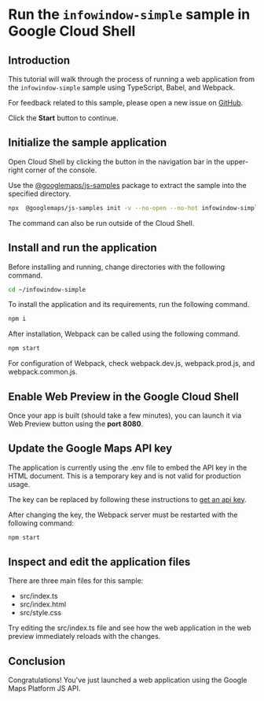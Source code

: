 # Run the `infowindow-simple` sample in Google Cloud Shell

<walkthrough-tutorial-duration duration="10"/>

## Introduction

This tutorial will walk through the process of running a web application from
the `infowindow-simple` sample using TypeScript, Babel, and Webpack.

For feedback related to this sample, please open a new issue on
[GitHub](https://github.com/googlemaps/js-samples/issues).

Click the **Start** button to continue.

## Initialize the sample application

Open Cloud Shell by clicking the
<walkthrough-cloud-shell-icon></walkthrough-cloud-shell-icon> button in the
navigation bar in the upper-right corner of the console.

Use the [@googlemaps/js-samples](https://www.npmjs.com/package/@googlemaps/js-samples) package to
extract the sample into the specified directory.

```bash
npx  @googlemaps/js-samples init -v --no-open --no-hot infowindow-simple ~/infowindow-simple
```

The command can also be run outside of the Cloud Shell.

## Install and run the application

Before installing and running, change directories with the following command.

```bash
cd ~/infowindow-simple
```

To install the application and its requirements, run the following command.

```bash
npm i
```

After installation, Webpack can be called using the following command.

```bash
npm start
```

For configuration of Webpack, check
<walkthrough-editor-open-file filePath="infowindow-simple/webpack.dev.js">webpack.dev.js</walkthrough-editor-open-file>,
<walkthrough-editor-open-file filePath="infowindow-simple/webpack.prod.js">webpack.prod.js</walkthrough-editor-open-file>,
and
<walkthrough-editor-open-file filePath="infowindow-simple/webpack.common.js">webpack.common.js</walkthrough-editor-open-file>.

## Enable Web Preview in the Google Cloud Shell

Once your app is built (should take a few minutes), you can launch it via
<walkthrough-spotlight-pointer target="cloudshell" spotlightId="devshell-web-preview-button">Web
Preview button</walkthrough-spotlight-pointer> using the **port 8080**.

## Update the Google Maps API key

The application is currently using the
<walkthrough-editor-open-file filePath="infowindow-simple/.env">.env</walkthrough-editor-open-file>
file to embed the API key in the HTML document. This is a temporary key and is
not valid for production usage.

The key can be replaced by following these instructions to
[get an api key](https://developers.google.com/maps/documentation/javascript/get-api-key).

After changing the key, the Webpack server must be restarted with the following
command:

```bash
npm start
```

## Inspect and edit the application files

There are three main files for this sample:

*   <walkthrough-editor-open-file filePath="infowindow-simple/src/index.ts">src/index.ts</walkthrough-editor-open-file>
*   <walkthrough-editor-open-file filePath="infowindow-simple/src/index.html">src/index.html</walkthrough-editor-open-file>
*   <walkthrough-editor-open-file filePath="infowindow-simple/src/style.css">src/style.css</walkthrough-editor-open-file>

Try editing the <walkthrough-editor-open-file filePath="infowindow-simple/src/index.ts">src/index.ts</walkthrough-editor-open-file> file and see how the web application in the web preview immediately reloads with the changes.

## Conclusion

<walkthrough-conclusion-trophy></walkthrough-conclusion-trophy>

Congratulations! You've just launched a web application using the Google Maps
Platform JS API.
